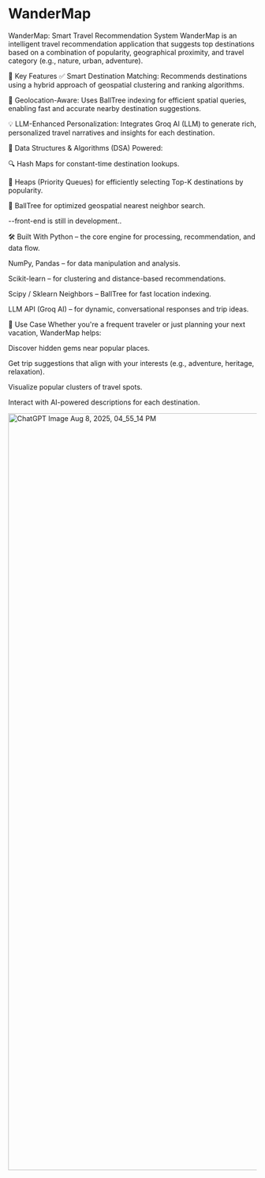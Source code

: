 # WanderMap
WanderMap: Smart Travel Recommendation System
WanderMap is an intelligent travel recommendation application that suggests top destinations based on a combination of popularity, geographical proximity, and travel category (e.g., nature, urban, adventure).

🚀 Key Features
✅ Smart Destination Matching: Recommends destinations using a hybrid approach of geospatial clustering and ranking algorithms.

📍 Geolocation-Aware: Uses BallTree indexing for efficient spatial queries, enabling fast and accurate nearby destination suggestions.

💡 LLM-Enhanced Personalization: Integrates Groq AI (LLM) to generate rich, personalized travel narratives and insights for each destination.

🧠 Data Structures & Algorithms (DSA) Powered:

🔍 Hash Maps for constant-time destination lookups.

🔢 Heaps (Priority Queues) for efficiently selecting Top-K destinations by popularity.

🧭 BallTree for optimized geospatial nearest neighbor search. 

--front-end is still in development..

🛠️ Built With
Python – the core engine for processing, recommendation, and data flow.

NumPy, Pandas – for data manipulation and analysis.

Scikit-learn – for clustering and distance-based recommendations.

Scipy / Sklearn Neighbors – BallTree for fast location indexing.

LLM API (Groq AI) – for dynamic, conversational responses and trip ideas.

🎯 Use Case
Whether you're a frequent traveler or just planning your next vacation, WanderMap helps:

Discover hidden gems near popular places.

Get trip suggestions that align with your interests (e.g., adventure, heritage, relaxation).

Visualize popular clusters of travel spots.

Interact with AI-powered descriptions for each destination. 

<img width="1024" height="1536" alt="ChatGPT Image Aug 8, 2025, 04_55_14 PM" src="https://github.com/user-attachments/assets/69b7fa6c-cf40-4cda-8fdd-5a6ce71681b6" />



